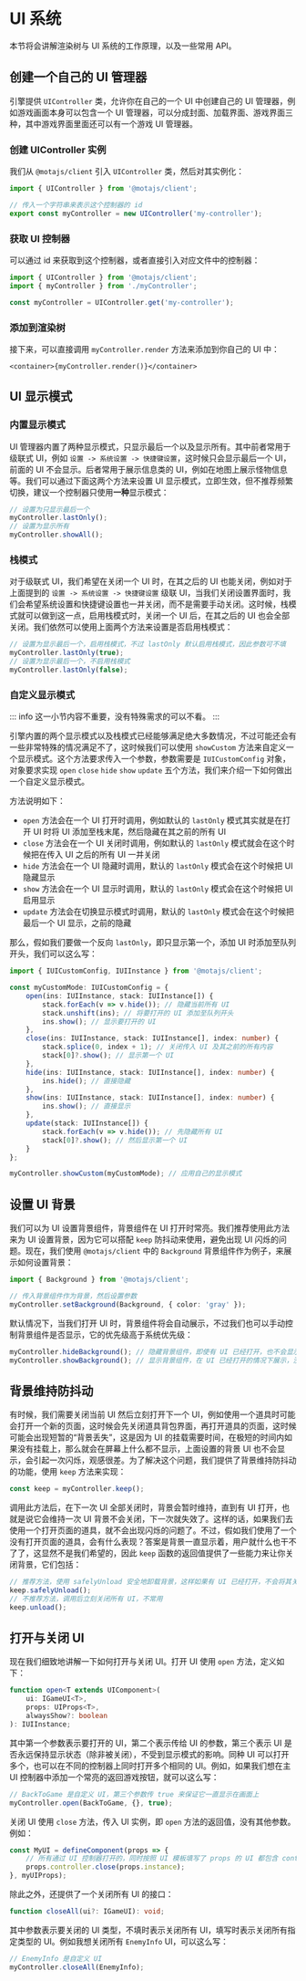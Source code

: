 # UI 系统

本节将会讲解渲染树与 UI 系统的工作原理，以及一些常用 API。

## 创建一个自己的 UI 管理器

引擎提供 `UIController` 类，允许你在自己的一个 UI 中创建自己的 UI 管理器，例如游戏画面本身可以包含一个 UI 管理器，可以分成封面、加载界面、游戏界面三种，其中游戏界面里面还可以有一个游戏 UI 管理器。

### 创建 UIController 实例

我们从 `@motajs/client` 引入 `UIController` 类，然后对其实例化：

```ts
import { UIController } from '@motajs/client';

// 传入一个字符串来表示这个控制器的 id
export const myController = new UIController('my-controller');
```

### 获取 UI 控制器

可以通过 id 来获取到这个控制器，或者直接引入对应文件中的控制器：

```ts
import { UIController } from '@motajs/client';
import { myController } from './myController';

const myController = UIController.get('my-controller');
```

### 添加到渲染树

接下来，可以直接调用 `myController.render` 方法来添加到你自己的 UI 中：

```tsx
<container>{myController.render()}</container>
```

## UI 显示模式

### 内置显示模式

UI 管理器内置了两种显示模式，只显示最后一个以及显示所有。其中前者常用于级联式 UI，例如 `设置 -> 系统设置 -> 快捷键设置`，这时候只会显示最后一个 UI，前面的 UI 不会显示。后者常用于展示信息类的 UI，例如在地图上展示怪物信息等。我们可以通过下面这两个方法来设置 UI 显示模式，立即生效，但不推荐频繁切换，建议一个控制器只使用**一种**显示模式：

```ts
// 设置为只显示最后一个
myController.lastOnly();
// 设置为显示所有
myController.showAll();
```

### 栈模式

对于级联式 UI，我们希望在关闭一个 UI 时，在其之后的 UI 也能关闭，例如对于上面提到的 `设置 -> 系统设置 -> 快捷键设置` 级联 UI，当我们关闭设置界面时，我们会希望系统设置和快捷键设置也一并关闭，而不是需要手动关闭。这时候，栈模式就可以做到这一点，启用栈模式时，关闭一个 UI 后，在其之后的 UI 也会全部关闭。我们依然可以使用上面两个方法来设置是否启用栈模式：

```ts
// 设置为显示最后一个，启用栈模式，不过 lastOnly 默认启用栈模式，因此参数可不填
myController.lastOnly(true);
// 设置为显示最后一个，不启用栈模式
myController.lastOnly(false);
```

### 自定义显示模式

::: info
这一小节内容不重要，没有特殊需求的可以不看。
:::

引擎内置的两个显示模式以及栈模式已经能够满足绝大多数情况，不过可能还会有一些非常特殊的情况满足不了，这时候我们可以使用 `showCustom` 方法来自定义一个显示模式。这个方法要求传入一个参数，参数需要是 `IUICustomConfig` 对象，对象要求实现 `open` `close` `hide` `show` `update` 五个方法，我们来介绍一下如何做出一个自定义显示模式。

方法说明如下：

-   `open` 方法会在一个 UI 打开时调用，例如默认的 `lastOnly` 模式其实就是在打开 UI 时将 UI 添加至栈末尾，然后隐藏在其之前的所有 UI
-   `close` 方法会在一个 UI 关闭时调用，例如默认的 `lastOnly` 模式就会在这个时候把在传入 UI 之后的所有 UI 一并关闭
-   `hide` 方法会在一个 UI 隐藏时调用，默认的 `lastOnly` 模式会在这个时候把 UI 隐藏显示
-   `show` 方法会在一个 UI 显示时调用，默认的 `lastOnly` 模式会在这个时候把 UI 启用显示
-   `update` 方法会在切换显示模式时调用，默认的 `lastOnly` 模式会在这个时候把最后一个 UI 显示，之前的隐藏

那么，假如我们要做一个反向 `lastOnly`，即只显示第一个，添加 UI 时添加至队列开头，我们可以这么写：

```ts
import { IUICustomConfig, IUIInstance } from '@motajs/client';

const myCustomMode: IUICustomConfig = {
    open(ins: IUIInstance, stack: IUIInstance[]) {
        stack.forEach(v => v.hide()); // 隐藏当前所有 UI
        stack.unshift(ins); // 将要打开的 UI 添加至队列开头
        ins.show(); // 显示要打开的 UI
    },
    close(ins: IUIInstance, stack: IUIInstance[], index: number) {
        stack.splice(0, index + 1); // 关闭传入 UI 及其之前的所有内容
        stack[0]?.show(); // 显示第一个 UI
    },
    hide(ins: IUIInstance, stack: IUIInstance[], index: number) {
        ins.hide(); // 直接隐藏
    },
    show(ins: IUIInstance, stack: IUIInstance[], index: number) {
        ins.show(); // 直接显示
    },
    update(stack: IUIInstance[]) {
        stack.forEach(v => v.hide()); // 先隐藏所有 UI
        stack[0]?.show(); // 然后显示第一个 UI
    }
};

myController.showCustom(myCustomMode); // 应用自己的显示模式
```

## 设置 UI 背景

我们可以为 UI 设置背景组件，背景组件在 UI 打开时常亮。我们推荐使用此方法来为 UI 设置背景，因为它可以搭配 `keep` 防抖动来使用，避免出现 UI 闪烁的问题。现在，我们使用 `@motajs/client` 中的 `Background` 背景组件作为例子，来展示如何设置背景：

```ts
import { Background } from '@motajs/client';

// 传入背景组件作为背景，然后设置参数
myController.setBackground(Background, { color: 'gray' });
```

默认情况下，当我们打开 UI 时，背景组件将会自动展示，不过我们也可以手动控制背景组件是否显示，它的优先级高于系统优先级：

```ts
myController.hideBackground(); // 隐藏背景组件，即使有 UI 已经打开，也不会显示背景
myController.showBackground(); // 显示背景组件，在 UI 已经打开的情况下展示，没有 UI 打开时不显示
```

## 背景维持防抖动

有时候，我们需要关闭当前 UI 然后立刻打开下一个 UI，例如使用一个道具时可能会打开一个新的页面，这时候会先关闭道具背包界面，再打开道具的页面，这时候可能会出现短暂的“背景丢失”，这是因为 UI 的挂载需要时间，在极短的时间内如果没有挂载上，那么就会在屏幕上什么都不显示，上面设置的背景 UI 也不会显示，会引起一次闪烁，观感很差。为了解决这个问题，我们提供了背景维持防抖动的功能，使用 `keep` 方法来实现：

```ts
const keep = myController.keep();
```

调用此方法后，在下一次 UI 全部关闭时，背景会暂时维持，直到有 UI 打开，也就是说它会维持一次 UI 背景不会关闭，下一次就失效了。这样的话，如果我们去使用一个打开页面的道具，就不会出现闪烁的问题了。不过，假如我们使用了一个没有打开页面的道具，会有什么表现？答案是背景一直显示着，用户就什么也干不了了，这显然不是我们希望的，因此 `keep` 函数的返回值提供了一些能力来让你关闭背景，它们包括：

```ts
// 推荐方法，使用 safelyUnload 安全地卸载背景，这样如果有 UI 已经打开，不会将其关闭
keep.safelyUnload();
// 不推荐方法，调用后立刻关闭所有 UI，不常用
keep.unload();
```

## 打开与关闭 UI

现在我们细致地讲解一下如何打开与关闭 UI。打开 UI 使用 `open` 方法，定义如下：

```ts
function open<T extends UIComponent>(
    ui: IGameUI<T>,
    props: UIProps<T>,
    alwaysShow?: boolean
): IUIInstance;
```

其中第一个参数表示要打开的 UI，第二个表示传给 UI 的参数，第三个表示 UI 是否永远保持显示状态（除非被关闭），不受到显示模式的影响。同种 UI 可以打开多个，也可以在不同的控制器上同时打开多个相同的 UI。例如，如果我们想在主 UI 控制器中添加一个常亮的返回游戏按钮，就可以这么写：

```ts
// BackToGame 是自定义 UI，第三个参数传 true 来保证它一直显示在画面上
myController.open(BackToGame, {}, true);
```

关闭 UI 使用 `close` 方法，传入 UI 实例，即 `open` 方法的返回值，没有其他参数。例如：

```ts
const MyUI = defineComponent(props => {
    // 所有通过 UI 控制器打开的，同时按照 UI 模板填写了 props 的 UI 都包含 controller 和 instance 属性
    props.controller.close(props.instance);
}, myUIProps);
```

除此之外，还提供了一个关闭所有 UI 的接口：

```ts
function closeAll(ui?: IGameUI): void;
```

其中参数表示要关闭的 UI 类型，不填时表示关闭所有 UI，填写时表示关闭所有指定类型的 UI。例如我想关闭所有 `EnemyInfo` UI，可以这么写：

```ts
// EnemyInfo 是自定义 UI
myController.closeAll(EnemyInfo);
```
